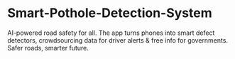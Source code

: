 # Smart-Pothole-Detection-System
AI-powered road safety for all. The app turns phones into smart defect detectors, crowdsourcing data for driver alerts &amp; free info for governments. Safer roads, smarter future.
